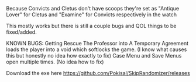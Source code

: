 Because Convicts and Cletus don't have scoops they're set as "Antique Lover" for Cletus and "Examine" for Convicts respectively in the watch

This mostly works but there is still a couple bugs and QOL things to be fixed/added.

KNOWN BUGS:
Getting Rescue The Professor into A Temporary Agreement loads the player into a void which softlocks the game. (I know what causes this but honestly no idea how exactly to fix)
Case Menu and Save Menus open multiple times. (No idea how to fix)

Download the exe here https://github.com/Pokisal/SkipRandomizer/releases
